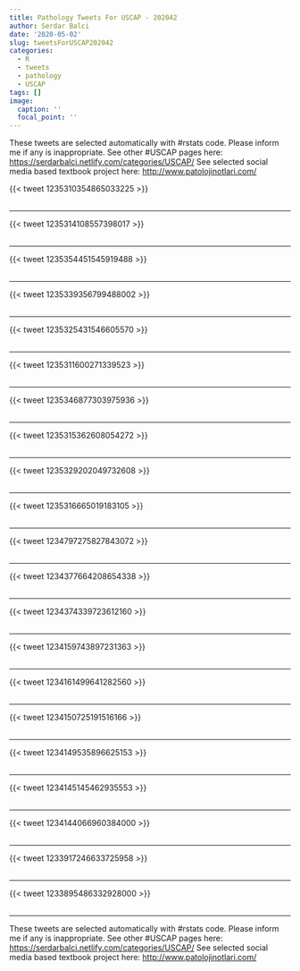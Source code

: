 ```yaml
---
title: Pathology Tweets For USCAP - 202042
author: Serdar Balci
date: '2020-05-02'
slug: tweetsForUSCAP202042
categories:
  - R
  - tweets
  - pathology
  - USCAP
tags: []
image:
  caption: ''
  focal_point: ''
---
```



These tweets are selected automatically with #rstats code. Please inform me if any is inappropriate.
See other #USCAP pages here: https://serdarbalci.netlify.com/categories/USCAP/ 
See selected social media based textbook project here: http://www.patolojinotlari.com/

{{< tweet 1235310354865033225 >}}
<br>
<br>
<hr>
{{< tweet 1235314108557398017 >}}
<br>
<br>
<hr>
{{< tweet 1235354451545919488 >}}
<br>
<br>
<hr>
{{< tweet 1235339356799488002 >}}
<br>
<br>
<hr>
{{< tweet 1235325431546605570 >}}
<br>
<br>
<hr>
{{< tweet 1235311600271339523 >}}
<br>
<br>
<hr>
{{< tweet 1235346877303975936 >}}
<br>
<br>
<hr>
{{< tweet 1235315362608054272 >}}
<br>
<br>
<hr>
{{< tweet 1235329202049732608 >}}
<br>
<br>
<hr>
{{< tweet 1235316665019183105 >}}
<br>
<br>
<hr>
{{< tweet 1234797275827843072 >}}
<br>
<br>
<hr>
{{< tweet 1234377664208654338 >}}
<br>
<br>
<hr>
{{< tweet 1234374339723612160 >}}
<br>
<br>
<hr>
{{< tweet 1234159743897231363 >}}
<br>
<br>
<hr>
{{< tweet 1234161499641282560 >}}
<br>
<br>
<hr>
{{< tweet 1234150725191516166 >}}
<br>
<br>
<hr>
{{< tweet 1234149535896625153 >}}
<br>
<br>
<hr>
{{< tweet 1234145145462935553 >}}
<br>
<br>
<hr>
{{< tweet 1234144066960384000 >}}
<br>
<br>
<hr>
{{< tweet 1233917246633725958 >}}
<br>
<br>
<hr>
{{< tweet 1233895486332928000 >}}
<br>
<br>
<hr>


These tweets are selected automatically with #rstats code. Please inform me if any is inappropriate.
See other #USCAP pages here: https://serdarbalci.netlify.com/categories/USCAP/ 
See selected social media based textbook project here: http://www.patolojinotlari.com/
